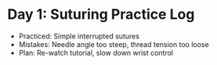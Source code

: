 # Day 1: Suturing Practice Log

- Practiced: Simple interrupted sutures
- Mistakes: Needle angle too steep, thread tension too loose
- Plan: Re-watch tutorial, slow down wrist control
